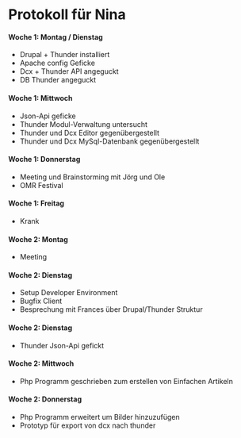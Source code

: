 # Protokoll für Nina

#### Woche 1: Montag / Dienstag
* Drupal + Thunder installiert
* Apache config Geficke
* Dcx + Thunder API angeguckt
* DB Thunder angeguckt

#### Woche 1: Mittwoch
* Json-Api geficke
* Thunder Modul-Verwaltung untersucht
* Thunder und Dcx Editor gegenübergestellt
* Thunder und Dcx MySql-Datenbank gegenübergestellt

#### Woche 1: Donnerstag
* Meeting und Brainstorming mit Jörg und Ole
* OMR Festival

#### Woche 1: Freitag
* Krank

#### Woche 2: Montag
* Meeting

#### Woche 2: Dienstag
* Setup Developer Environment
* Bugfix Client
* Besprechung mit Frances über Drupal/Thunder Struktur

#### Woche 2: Dienstag
* Thunder Json-Api gefickt

#### Woche 2: Mittwoch
* Php Programm geschrieben zum erstellen von Einfachen Artikeln

#### Woche 2: Donnerstag
* Php Programm erweitert um Bilder hinzuzufügen
* Prototyp für export von dcx nach thunder
